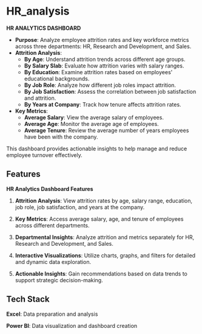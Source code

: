 # HR_analysis
**HR ANALYTICS DASHBOARD**


- **Purpose**: Analyze employee attrition rates and key workforce metrics across three departments: HR, Research and Development, and Sales.
- **Attrition Analysis**:
  - **By Age**: Understand attrition trends across different age groups.
  - **By Salary Slab**: Evaluate how attrition varies with salary ranges.
  - **By Education**: Examine attrition rates based on employees' educational backgrounds.
  - **By Job Role**: Analyze how different job roles impact attrition.
  - **By Job Satisfaction**: Assess the correlation between job satisfaction and attrition.
  - **By Years at Company**: Track how tenure affects attrition rates.
- **Key Metrics**:
  - **Average Salary**: View the average salary of employees.
  - **Average Age**: Monitor the average age of employees.
  - **Average Tenure**: Review the average number of years employees have been with the company.

This dashboard provides actionable insights to help manage and reduce employee turnover effectively.


## Features


**HR Analytics Dashboard Features**

1. **Attrition Analysis**: View attrition rates by age, salary range, education, job role, job satisfaction, and years at the company.
   
2. **Key Metrics**: Access average salary, age, and tenure of employees across different departments.

3. **Departmental Insights**: Analyze attrition and metrics separately for HR, Research and Development, and Sales.

4. **Interactive Visualizations**: Utilize charts, graphs, and filters for detailed and dynamic data exploration.

5. **Actionable Insights**: Gain recommendations based on data trends to support strategic decision-making.

   
## Tech Stack


**Excel**: Data preparation and analysis

**Power BI**: Data visualization and dashboard creation
